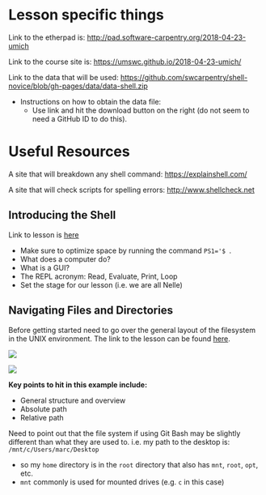 # Lesson specific things

Link to the etherpad is: http://pad.software-carpentry.org/2018-04-23-umich

Link to the course site is: https://umswc.github.io/2018-04-23-umich/

Link to the data that will be used: https://github.com/swcarpentry/shell-novice/blob/gh-pages/data/data-shell.zip
  * Instructions on how to obtain the data file:
    * Use link and hit the download button on the right (do not seem to need a GitHub ID to do this).
    
# Useful Resources

A site that will breakdown any shell command: https://explainshell.com/

A site that will check scripts for spelling errors: http://www.shellcheck.net

## Introducing the Shell

Link to lesson is [here](http://swcarpentry.github.io/shell-novice/01-intro/)

* Make sure to optimize space by running the command `PS1='$ `. 
* What does a computer do?
* What is a GUI?
* The REPL acronym: Read, Evaluate, Print, Loop
* Set the stage for our lesson (i.e. we are all Nelle)


## Navigating Files and Directories

Before getting started need to go over the general layout of the filesystem in the UNIX environment. The link to the lesson can be found [here](http://swcarpentry.github.io/shell-novice/02-filedir/).

![](http://swcarpentry.github.io/shell-novice/fig/filesystem.svg)

![](http://swcarpentry.github.io/shell-novice/fig/home-directories.svg)

**Key points to hit in this example include:**

* General structure and overview
* Absolute path
* Relative path

Need to point out that the file system if using Git Bash may be slightly different than what they are used to.
i.e. my path to the desktop is: `/mnt/c/Users/marc/Desktop`
 * so my `home` directory is in the `root` directory that also has `mnt`, `root`, `opt`, etc.
  * `mnt` commonly is used for mounted drives (e.g. `c` in this case)
  
  




